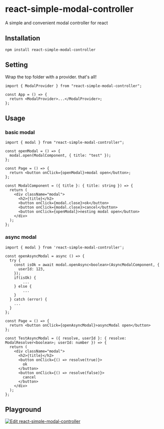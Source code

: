 # react-simple-modal-controller

A simple and convenient modal controller for react

## Installation

```
npm install react-simple-modal-controller
```

## Setting

Wrap the top folder with a provider. that's all!

```tsx
import { ModalProvider } from "react-simple-modal-controller";

const App = () => {
  return <ModalProvider>...</ModalProvider>;
};
```

## Usage

### basic modal

```tsx
import { modal } from "react-simple-modal-controller";

const openModal = () => {
  modal.open(ModalComponent, { title: "test" });
};

const Page = () => {
  return <button onClick={openModal}>modal open</button>;
};

const ModalComponent = ({ title }: { title: string }) => {
  return (
    <div className="modal">
      <h2>{title}</h2>
      <button onClick={modal.close}>ok</button>
      <button onClick={modal.close}>cancel</button>
      <button onClick={openModal}>nesting modal open</button>
    </div>
  );
};
```

### async modal

```tsx
import { modal } from 'react-simple-modal-controller';

const openAsyncModal = async () => {
  try {
    const isOk = await modal.openAsync<boolean>(AsyncModalComponent, {
      userId: 123,
    });
    if(isOk) {
        ...
    } else {
        ...
    }
  } catch (error) {
    ...
  }
};

const Page = () => {
  return <button onClick={openAsyncModal}>asyncModal open</button>
};

const TestAsyncModal = ({ resolve, userId }: { resolve: ModalResolver<boolean>; userId: number }) => {
  return (
    <div className="modal">
      <h2>{title}</h2>
      <button onClick={() => resolve(true)}>
        ok
      </button>
      <button onClick={() => resolve(false)}>
        cancel
      </button>
    </div>
  );
};
```

## Playground

[![Edit react-simple-modal-controller](https://codesandbox.io/static/img/play-codesandbox.svg)](https://codesandbox.io/p/sandbox/react-simple-modal-controller-v83lkn)
